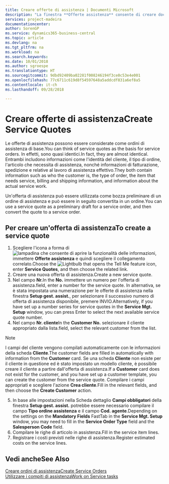 ```yaml
---
title: Creare offerte di assistenza | Documenti Microsoft
description: "La finestra **Offerte assistenza** consente di creare documenti in cui vengono immesse informazioni relative a un servizio di assistenza, ad esempio riparazione e manutenzione, svolto su articoli in assistenza su richiesta del cliente. Un'offerta di assistenza può essere utilizzata come bozza preliminare di un ordine di assistenza e può essere in seguito convertita in un ordine."
services: project-madeira
documentationcenter: 
author: SorenGP
ms.service: dynamics365-business-central
ms.topic: article
ms.devlang: na
ms.tgt_pltfrm: na
ms.workload: na
ms.search.keywords: 
ms.date: 10/01/2018
ms.author: sgroespe
ms.translationtype: HT
ms.sourcegitcommit: 9dbd92409ba02281f008246194f3ce0c53e4e001
ms.openlocfilehash: 77c6711c619d8f54597648a5addcdf831a6ef8a5
ms.contentlocale: it-ch
ms.lasthandoff: 09/28/2018

---
```

# <a name="create-service-quotes"></a><span data-ttu-id="2bdd4-104">Creare offerte di assistenza</span><span class="sxs-lookup"><span data-stu-id="2bdd4-104">Create Service Quotes</span></span>
<span data-ttu-id="2bdd4-105">Le offerte di assistenza possono essere considerate come ordini di assistenza di base.</span><span class="sxs-lookup"><span data-stu-id="2bdd4-105">You can think of service quotes as the basis for service orders.</span></span> <span data-ttu-id="2bdd4-106">In effetti, sono quasi identici.</span><span class="sxs-lookup"><span data-stu-id="2bdd4-106">In fact, they are almost identical.</span></span> <span data-ttu-id="2bdd4-107">Entrambi includono informazioni come l'identità del cliente, il tipo di ordine, l'articolo che necessita di assistenza, nonché informazioni di fatturazione, spedizione e relative al lavoro di assistenza effettivo.</span><span class="sxs-lookup"><span data-stu-id="2bdd4-107">They both contain information such as who the customer is, the type of order, the item that needs service, billing and shipping information, and information about the actual service work.</span></span>
 
<span data-ttu-id="2bdd4-108">Un'offerta di assistenza può essere utilizzata come bozza preliminare di un ordine di assistenza e può essere in seguito convertita in un ordine.</span><span class="sxs-lookup"><span data-stu-id="2bdd4-108">You can use a service quote as a preliminary draft for a service order, and then convert the quote to a service order.</span></span>  
  
## <a name="to-create-a-service-quote"></a><span data-ttu-id="2bdd4-109">Per creare un'offerta di assistenza</span><span class="sxs-lookup"><span data-stu-id="2bdd4-109">To create a service quote</span></span>  
1. <span data-ttu-id="2bdd4-110">Scegliere l'icona a forma di ![lampadina che consente di aprire la funzionalità delle informazioni](media/ui-search/search_small.png "Informazioni sull'operazione che si desidera eseguire"), immettere **Offerte assistenza** e quindi scegliere il collegamento correlato.</span><span class="sxs-lookup"><span data-stu-id="2bdd4-110">Choose the ![Lightbulb that opens the Tell Me feature](media/ui-search/search_small.png "Tell me what you want to do") icon, enter **Service Quotes**, and then choose the related link.</span></span>  
2. <span data-ttu-id="2bdd4-111">Creare una nuova offerta di assistenza.</span><span class="sxs-lookup"><span data-stu-id="2bdd4-111">Create a new service quote.</span></span>  
3. <span data-ttu-id="2bdd4-112">Nel campo **Nr.**</span><span class="sxs-lookup"><span data-stu-id="2bdd4-112">In the **No.**</span></span> <span data-ttu-id="2bdd4-113">immettere un numero per l'offerta di assistenza.</span><span class="sxs-lookup"><span data-stu-id="2bdd4-113">field, enter a number for the service quote.</span></span> <span data-ttu-id="2bdd4-114">In alternativa, se è stata impostata una numerazione per le offerte di assistenza nella finestra **Setup gest. assist.**, per selezionare il successivo numero di offerta di assistenza disponibile, premere INVIO.</span><span class="sxs-lookup"><span data-stu-id="2bdd4-114">Alternatively, if you have set up a number series for service quotes in the **Service Mgt. Setup** window, you can press Enter to select the next available service quote number.</span></span>  
4. <span data-ttu-id="2bdd4-115">Nel campo **Nr. cliente**</span><span class="sxs-lookup"><span data-stu-id="2bdd4-115">In the **Customer No.**</span></span>  <span data-ttu-id="2bdd4-116">selezionare il cliente appropriato dalla lista.</span><span class="sxs-lookup"><span data-stu-id="2bdd4-116">field, select the relevant customer from the list.</span></span>  

  > [!Note]  
  >  <span data-ttu-id="2bdd4-117">I campi del cliente vengono compilati automaticamente con le informazioni della scheda **Cliente**.</span><span class="sxs-lookup"><span data-stu-id="2bdd4-117">The customer fields are filled in automatically with information from the **Customer** card.</span></span> <span data-ttu-id="2bdd4-118">Se una scheda **Cliente** non esiste per il cliente in questione ed è stato impostato un modello cliente, è possibile creare il cliente a partire dall'offerta di assistenza.</span><span class="sxs-lookup"><span data-stu-id="2bdd4-118">If a **Customer** card does not exist for the customer, and you have set up a customer template, you can create the customer from the service quote.</span></span> <span data-ttu-id="2bdd4-119">Compilare i campi appropriati e scegliere l'azione **Crea cliente**.</span><span class="sxs-lookup"><span data-stu-id="2bdd4-119">Fill in the relevant fields, and then choose the **Create Customer** action.</span></span>  
  
5. <span data-ttu-id="2bdd4-120">In base alle impostazioni nella Scheda dettaglio **Campi obbligatori** della finestra **Setup gest. assist.** potrebbe essere necessario compilare il campo **Tipo ordine assistenza** e il campo **Cod. agente**.</span><span class="sxs-lookup"><span data-stu-id="2bdd4-120">Depending on the settings on the **Mandatory Fields** FastTab in the **Service Mgt. Setup** window, you may need to fill in the **Service Order Type** field and the **Salesperson Code** field.</span></span>  
6. <span data-ttu-id="2bdd4-121">Compilare le righe di articolo in assistenza.</span><span class="sxs-lookup"><span data-stu-id="2bdd4-121">Fill in the service item lines.</span></span>  
7. <span data-ttu-id="2bdd4-122">Registrare i costi previsti nelle righe di assistenza.</span><span class="sxs-lookup"><span data-stu-id="2bdd4-122">Register estimated costs on the service lines.</span></span>  
  
## <a name="see-also"></a><span data-ttu-id="2bdd4-123">Vedi anche</span><span class="sxs-lookup"><span data-stu-id="2bdd4-123">See Also</span></span>  
[<span data-ttu-id="2bdd4-124">Creare ordini di assistenza</span><span class="sxs-lookup"><span data-stu-id="2bdd4-124">Create Service Orders</span></span>](service-how-to-create-service-orders.md)  
[<span data-ttu-id="2bdd4-125">Utilizzare i compiti di assistenza</span><span class="sxs-lookup"><span data-stu-id="2bdd4-125">Work on Service tasks</span></span>](service-how-to-work-on-service-tasks.md)  

 
